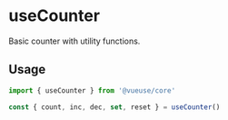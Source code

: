 # useCounter

Basic counter with utility functions.

## Usage

```ts
import { useCounter } from '@vueuse/core'

const { count, inc, dec, set, reset } = useCounter()
```

<!--FOOTER_STARTS-->

<!--FOOTER_ENDS-->